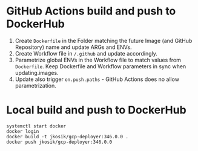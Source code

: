 # GitHub Actions build and push to DockerHub
1. Create `Dockerfile` in the Folder matching the future Image (and GitHub Repository) name and update ARGs and ENVs.
2. Create Workflow file in `/.github` and update accordingly.
3. Parametrize global ENVs in the Workflow file to match values from `Dockerfile`. Keep Dockerfile and Workflow parameters in sync when updating.images.
4. Update also trigger `on.push.paths` - GitHub Actions does no allow parametrization.

# Local build and push to DockerHub
```
systemctl start docker
docker login
docker build -t jkosik/gcp-deployer:346.0.0 .
docker push jkosik/gcp-deployer:346.0.0
```